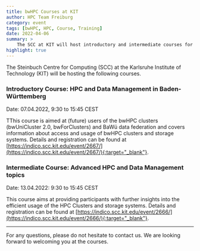 ```yaml
---
title: bwHPC Courses at KIT
author: HPC Team Freiburg
category: event
tags: [bwHPC, HPC, Course, Training]
date: 2022-04-06
summary: >
    The SCC at KIT will host introductory and intermediate courses for bwHPC on 07.04.2022 and 13.04.2022.
highlight: true
---
```


The Steinbuch Centre for Computing (SCC) at the Karlsruhe Institute of Technology (KIT) will be hosting the following courses.

### Introductory Course: HPC and Data Management in Baden-Württemberg

Date: 07.04.2022, 9:30 to 15:45 CEST

TThis course is aimed at (future) users of the bwHPC clusters (bwUniCluster 2.0, bwForClusters) and BaWü data federation and covers information about access and usage of bwHPC clusters and storage systems.
Details and registration can be found at [https://indico.scc.kit.edu/event/2667/](https://indico.scc.kit.edu/event/2667/){:target="_blank"}.

### Intermediate Course: Advanced HPC and Data Management topics

Date: 13.04.2022: 9:30 to 15:45 CEST

This course aims at providing participants with further insights into the efficient usage of the HPC Clusters and storage systems.
Details and registration can be found at [https://indico.scc.kit.edu/event/2666/](https://indico.scc.kit.edu/event/2666/){:target="_blank"}.

---

For any questions, please do not hesitate to contact us.
We are looking forward to welcoming you at the courses.
